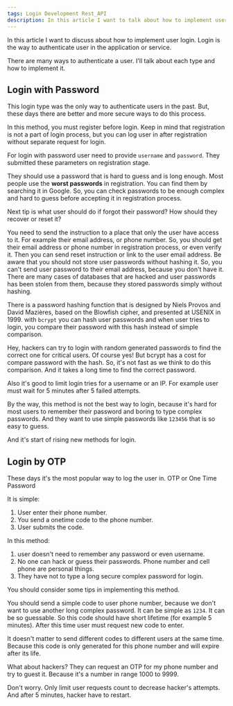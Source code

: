 ```yaml
---
tags: Login Development Rest_API
description: In this article I want to talk about how to implement user login
---
```


In this article I want to discuss about how to implement user login.
Login is the way to authenticate user in the application or service.

There are many ways to authenticate a user.
I'll talk about each type and how to implement it.

## Login with Password

This login type was the only way to authenticate users in the past.
But, these days there are better and more secure ways to do this process.

In this method, you must register before login.
Keep in mind that registration is not a part of login process, but you can log user in after registration without separate request for login.

For login with password user need to provide `username` and `password`.
They submitted these parameters on registration stage.

They should use a password that is hard to guess and is long enough.
Most people use the **worst passwords** in registration.
You can find them by searching it in Google.
So, you can check passwords to be enough complex and hard to guess before accepting it in registration process.

Next tip is what user should do if forgot their password? How should they recover or reset it?

You need to send the instruction to a place that only the user have access to it. For example their email address, or phone number.
So, you should get their email address or phone number in registration process, or even verify it.
Then you can send reset instruction or link to the user email address.
Be aware that you should not store user passwords without hashing it. So, you can't send user password to their email address, because you don't have it.
There are many cases of databases that are hacked and user passwords has been stolen from them, because they stored passwords simply without hashing.

There is a password hashing function that is designed by Niels Provos and David Mazières, based on the Blowfish cipher, and presented at USENIX in 1999.
with `bcrypt` you can hash user passwords and when user tries to login, you compare their password with this hash instead of simple comparison.

Hey, hackers can try to login with random generated passwords to find the correct one for critical users. Of course yes!
But bcrypt has a cost for compare password with the hash. So, it's not fast as we think to do this comparison.
And it takes a long time to find the correct password.

Also it's good to limit login tries for a username or an IP.
For example user must wait for 5 minutes after 5 failed attempts.

By the way, this method is not the best way to login, because it's hard for most users to remember their password and boring to type complex passwords.
And they want to use simple passwords like `123456` that is so easy to guess.

And it's start of rising new methods for login.

## Login by OTP

These days it's the most popular way to log the user in. OTP or One Time Password

It is simple:

1. User enter their phone number.
1. You send a onetime code to the phone number.
1. User submits the code.

In this method:
1. user doesn't need to remember any password or even username.
1. No one can hack or guess their passwords. Phone number and cell phone are personal things.
1. They have not to type a long secure complex password for login.

You should consider some tips in implementing this method.

You should send a simple code to user phone number, because we don't want to use another long complex password.
It can be simple as `1234`.
It can be so guessable. So this code should have short lifetime (for example 5 minutes). After this time user must request new code to enter.

It doesn't matter to send different codes to different users at the same time. Because this code is only generated for this phone number and will expire after its life.

What about hackers?
They can request an OTP for my phone number and try to guest it.
Because it's a number in range 1000 to 9999.

Don't worry.
Only limit user requests count to decrease hacker's attempts.
And after 5 minutes, hacker have to restart.
